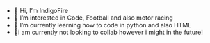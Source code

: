 - 👋 Hi, I’m IndigoFire
- 👀 I’m interested in Code, Football and also motor racing
- 🌱 I’m currently learning how to code in python and also HTML
- 💞️i am currently not looking to collab however i might in the future!
